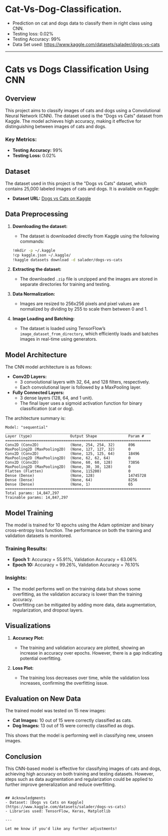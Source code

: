 # Cat-Vs-Dog-Classification.

- Prediction on cat and dogs data to classify them in right class using CNN.
- Testing loss: 0.02% 
- Testing Accuracy: 99%
- Data Set used:  https://www.kaggle.com/datasets/salader/dogs-vs-cats
____________


# Cats vs Dogs Classification Using CNN

## Overview
This project aims to classify images of cats and dogs using a Convolutional Neural Network (CNN). The dataset used is the "Dogs vs Cats" dataset from Kaggle. The model achieves high accuracy, making it effective for distinguishing between images of cats and dogs.

### Key Metrics:
- **Testing Accuracy:** 99%
- **Testing Loss:** 0.02%

## Dataset
The dataset used in this project is the "Dogs vs Cats" dataset, which contains 25,000 labeled images of cats and dogs. It is available on Kaggle:
- **Dataset URL:** [Dogs vs Cats on Kaggle](https://www.kaggle.com/datasets/salader/dogs-vs-cats)

## Data Preprocessing
1. **Downloading the dataset:**
   - The dataset is downloaded directly from Kaggle using the following commands:
   ```bash
   !mkdir -p ~/.kaggle
   !cp kaggle.json ~/.kaggle/
   !kaggle datasets download -d salader/dogs-vs-cats
   ```

2. **Extracting the dataset:**
   - The downloaded `.zip` file is unzipped and the images are stored in separate directories for training and testing.

3. **Data Normalization:**
   - Images are resized to 256x256 pixels and pixel values are normalized by dividing by 255 to scale them between 0 and 1.

4. **Image Loading and Batching:**
   - The dataset is loaded using TensorFlow’s `image_dataset_from_directory`, which efficiently loads and batches images in real-time using generators.

## Model Architecture

The CNN model architecture is as follows:
- **Conv2D Layers:** 
  - 3 convolutional layers with 32, 64, and 128 filters, respectively.
  - Each convolutional layer is followed by a MaxPooling layer.
- **Fully Connected Layers:**
  - 3 dense layers (128, 64, and 1 unit).
  - The final layer uses a sigmoid activation function for binary classification (cat or dog).
  
The architecture summary is:
```
Model: "sequential"
_________________________________________________________________
Layer (type)                 Output Shape              Param #
=================================================================
Conv2D (Conv2D)              (None, 254, 254, 32)      896
MaxPooling2D (MaxPooling2D)  (None, 127, 127, 32)      0
Conv2D (Conv2D)              (None, 125, 125, 64)      18496
MaxPooling2D (MaxPooling2D)  (None, 62, 62, 64)        0
Conv2D (Conv2D)              (None, 60, 60, 128)       73856
MaxPooling2D (MaxPooling2D)  (None, 30, 30, 128)       0
Flatten (Flatten)            (None, 115200)            0
Dense (Dense)                (None, 128)               14745728
Dense (Dense)                (None, 64)                8256
Dense (Dense)                (None, 1)                 65
=================================================================
Total params: 14,847,297
Trainable params: 14,847,297
```

## Model Training

The model is trained for 10 epochs using the Adam optimizer and binary cross-entropy loss function. The performance on both the training and validation datasets is monitored.

### Training Results:
- **Epoch 1:** Accuracy = 55.91%, Validation Accuracy = 63.06%
- **Epoch 10:** Accuracy = 99.26%, Validation Accuracy = 76.10%

### Insights:
- The model performs well on the training data but shows some overfitting, as the validation accuracy is lower than the training accuracy.
- Overfitting can be mitigated by adding more data, data augmentation, regularization, and dropout layers.

## Visualizations

1. **Accuracy Plot:**
   - The training and validation accuracy are plotted, showing an increase in accuracy over epochs. However, there is a gap indicating potential overfitting.

2. **Loss Plot:**
   - The training loss decreases over time, while the validation loss increases, confirming the overfitting issue.

## Evaluation on New Data

The trained model was tested on 15 new images:
- **Cat Images:** 10 out of 15 were correctly classified as cats.
- **Dog Images:** 13 out of 15 were correctly classified as dogs.

This shows that the model is performing well in classifying new, unseen images.

## Conclusion

This CNN-based model is effective for classifying images of cats and dogs, achieving high accuracy on both training and testing datasets. However, steps such as data augmentation and regularization could be applied to further improve generalization and reduce overfitting.
   ```

## Acknowledgments
- Dataset: [Dogs vs Cats on Kaggle](https://www.kaggle.com/datasets/salader/dogs-vs-cats)
- Libraries used: TensorFlow, Keras, Matplotlib

---

Let me know if you'd like any further adjustments!
